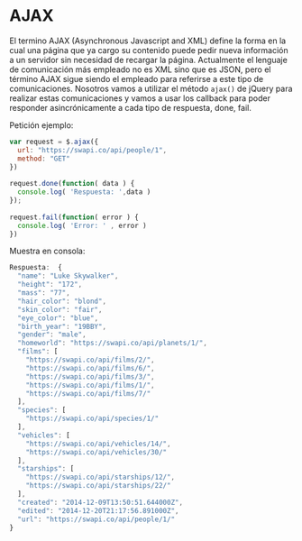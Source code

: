 # AJAX

El termino AJAX (Asynchronous Javascript and XML) define la forma en la cual una página que ya cargo su contenido puede pedir nueva información a un servidor sin necesidad de recargar la página. Actualmente el lenguaje de comunicación más empleado no es XML sino que es JSON, pero el término AJAX sigue siendo el empleado para referirse a este tipo de comunicaciones. Nosotros vamos a utilizar el método `ajax()` de jQuery para realizar estas comunicaciones y vamos a usar los callback para poder responder asincrónicamente a cada tipo de respuesta, done, fail.

Petición ejemplo:

```js
var request = $.ajax({
  url: "https://swapi.co/api/people/1",
  method: "GET"
})
 
request.done(function( data ) {
  console.log( 'Respuesta: ',data )
});
 
request.fail(function( error ) {
  console.log( 'Error: ' , error )
})

```

Muestra en consola:

```js
Respuesta:  {
  "name": "Luke Skywalker",
  "height": "172",
  "mass": "77",
  "hair_color": "blond",
  "skin_color": "fair",
  "eye_color": "blue",
  "birth_year": "19BBY",
  "gender": "male",
  "homeworld": "https://swapi.co/api/planets/1/",
  "films": [
    "https://swapi.co/api/films/2/",
    "https://swapi.co/api/films/6/",
    "https://swapi.co/api/films/3/",
    "https://swapi.co/api/films/1/",
    "https://swapi.co/api/films/7/"
  ],
  "species": [
    "https://swapi.co/api/species/1/"
  ],
  "vehicles": [
    "https://swapi.co/api/vehicles/14/",
    "https://swapi.co/api/vehicles/30/"
  ],
  "starships": [
    "https://swapi.co/api/starships/12/",
    "https://swapi.co/api/starships/22/"
  ],
  "created": "2014-12-09T13:50:51.644000Z",
  "edited": "2014-12-20T21:17:56.891000Z",
  "url": "https://swapi.co/api/people/1/"
}
```